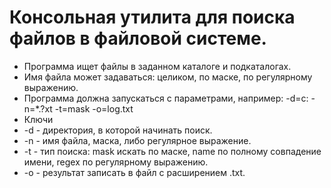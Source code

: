 # Консольная утилита для поиска файлов в файловой системе.
- Программа ищет файлы в заданном каталоге и подкаталогах.
- Имя файла может задаваться: целиком, по маске, по регулярному выражению.
- Программа должна запускаться с параметрами, например: -d=c: -n=*.?xt -t=mask -o=log.txt
- Ключи
- -d - директория, в которой начинать поиск.
- -n - имя файла, маска, либо регулярное выражение.
- -t - тип поиска: mask искать по маске, name по полному совпадение имени, regex по регулярному выражению.
- -o - результат записать в файл c расширением .txt.